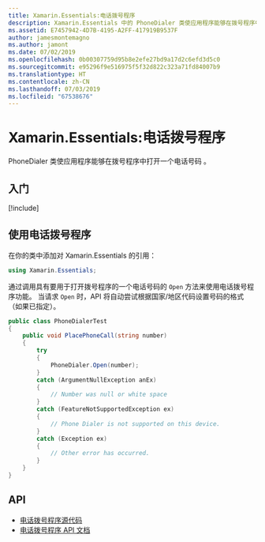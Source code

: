 ```yaml
---
title: Xamarin.Essentials:电话拨号程序
description: Xamarin.Essentials 中的 PhoneDialer 类使应用程序能够在拨号程序中打开一个电话号码
ms.assetid: E7457942-4D7B-4195-A2FF-417919B9537F
author: jamesmontemagno
ms.author: jamont
ms.date: 07/02/2019
ms.openlocfilehash: 0b00307759d95b8e2efe27bd9a17d2c6efd3d5c0
ms.sourcegitcommit: e95296f9e516975f5f32d822c323a71fd84007b9
ms.translationtype: HT
ms.contentlocale: zh-CN
ms.lasthandoff: 07/03/2019
ms.locfileid: "67538676"
---
```

# <a name="xamarinessentials-phone-dialer"></a>Xamarin.Essentials:电话拨号程序

PhoneDialer 类使应用程序能够在拨号程序中打开一个电话号码  。

## <a name="get-started"></a>入门

[!include[](~/essentials/includes/get-started.md)]

## <a name="using-phone-dialer"></a>使用电话拨号程序

在你的类中添加对 Xamarin.Essentials 的引用：

```csharp
using Xamarin.Essentials;
```

通过调用具有要用于打开拨号程序的一个电话号码的 `Open` 方法来使用电话拨号程序功能。 当请求 `Open` 时，API 将自动尝试根据国家/地区代码设置号码的格式（如果已指定）。

```csharp
public class PhoneDialerTest
{
    public void PlacePhoneCall(string number)
    {
        try
        {
            PhoneDialer.Open(number);
        }
        catch (ArgumentNullException anEx)
        {
            // Number was null or white space
        }
        catch (FeatureNotSupportedException ex)
        {
            // Phone Dialer is not supported on this device.
        }
        catch (Exception ex)
        {
            // Other error has occurred.
        }
    }
}
```

## <a name="api"></a>API

- [电话拨号程序源代码](https://github.com/xamarin/Essentials/tree/master/Xamarin.Essentials/PhoneDialer)
- [电话拨号程序 API 文档](xref:Xamarin.Essentials.PhoneDialer)
